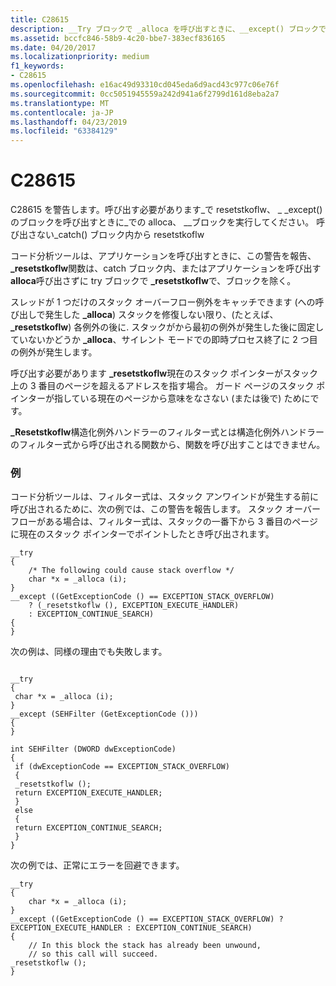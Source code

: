 ```yaml
---
title: C28615
description: __Try ブロックで _alloca を呼び出すときに、__except() ブロックで _resetstkoflw を呼び出す警告 C28615 する必要があります。 Catch() ブロック内から _resetstkoflw を呼び出さないでください。
ms.assetid: bccfc846-58b9-4c20-bbe7-383ecf836165
ms.date: 04/20/2017
ms.localizationpriority: medium
f1_keywords:
- C28615
ms.openlocfilehash: e16ac49d93310cd045eda6d9acd43c977c06e76f
ms.sourcegitcommit: 0cc5051945559a242d941a6f2799d161d8eba2a7
ms.translationtype: MT
ms.contentlocale: ja-JP
ms.lasthandoff: 04/23/2019
ms.locfileid: "63384129"
---
```

# <a name="c28615"></a>C28615


C28615 を警告します。呼び出す必要があります\_で resetstkoflw、 \_ \_except() のブロックを呼び出すときに\_での alloca、 \_\_ブロックを実行してください。 呼び出さない\_catch() ブロック内から resetstkoflw

コード分析ツールは、アプリケーションを呼び出すときに、この警告を報告、  **\_resetstkoflw**関数は、catch ブロック内、またはアプリケーションを呼び出す**alloca**呼び出さずに try ブロックで **\_resetstkoflw**で、ブロックを除く。

スレッドが 1 つだけのスタック オーバーフロー例外をキャッチできます (への呼び出しで発生した **\_alloca**) スタックを修復しない限り、(たとえば、  **\_resetstkoflw**) 各例外の後に. スタックがから最初の例外が発生した後に固定していないかどうか **\_alloca**、サイレント モードでの即時プロセス終了に 2 つ目の例外が発生します。

呼び出す必要があります **\_resetstkoflw**現在のスタック ポインターがスタック上の 3 番目のページを超えるアドレスを指す場合。 ガード ページのスタック ポインターが指している現在のページから意味をなさない (または後で) ためにです。

**\_Resetstkoflw**構造化例外ハンドラーのフィルター式とは構造化例外ハンドラーのフィルター式から呼び出される関数から、関数を呼び出すことはできません。

### <a name="span-idexamplesspanspan-idexamplesspanexamples"></a><span id="examples"></span><span id="EXAMPLES"></span>例

コード分析ツールは、フィルター式は、スタック アンワインドが発生する前に呼び出されるために、次の例では、この警告を報告します。 スタック オーバーフローがある場合は、フィルター式は、スタックの一番下から 3 番目のページに現在のスタック ポインターでポイントしたとき呼び出されます。

```
__try 
{
    /* The following could cause stack overflow */
    char *x = _alloca (i);
}
__except ((GetExceptionCode () == EXCEPTION_STACK_OVERFLOW) 
    ? (_resetstkoflw (), EXCEPTION_EXECUTE_HANDLER) 
    : EXCEPTION_CONTINUE_SEARCH)
{
}
```

次の例は、同様の理由でも失敗します。

```

__try 
{
 char *x = _alloca (i);
}
__except (SEHFilter (GetExceptionCode ()))
{
}

int SEHFilter (DWORD dwExceptionCode)
{
 if (dwExceptionCode == EXCEPTION_STACK_OVERFLOW)
 {
 _resetstkoflw ();
 return EXCEPTION_EXECUTE_HANDLER;
 }
 else
 {
 return EXCEPTION_CONTINUE_SEARCH;
 }
}
```

次の例では、正常にエラーを回避できます。

```
__try
{
    char *x = _alloca (i);
}
__except ((GetExceptionCode () == EXCEPTION_STACK_OVERFLOW) ? EXCEPTION_EXECUTE_HANDLER : EXCEPTION_CONTINUE_SEARCH)
{
    // In this block the stack has already been unwound,
    // so this call will succeed.
_resetstkoflw ();
}
```









